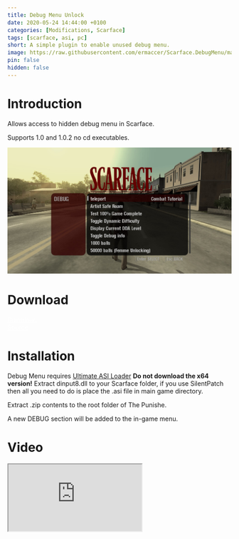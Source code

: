 ```yaml
---
title: Debug Menu Unlock
date: 2020-05-24 14:44:00 +0100
categories: [Modifications, Scarface]
tags: [scarface, asi, pc]   
short: A simple plugin to enable unused debug menu. 
image: https://raw.githubusercontent.com/ermaccer/Scarface.DebugMenu/master/debug_preview.jpg
pin: false
hidden: false
---
```


# Introduction
Allows access to hidden debug menu in Scarface.


<div class="alert bg-dark">
Supports 1.0 and 1.0.2 no cd executables.
</div>


![Preview:](https://raw.githubusercontent.com/ermaccer/Scarface.DebugMenu/master/debug_preview.jpg)

# Download
<a class="btn btn-block btn-dark bg-dark text-gray btn-lg" style="color: white;" href="https://github.com/ermaccer/Scarface.DebugMenu/releases/latest/download/SCFDebugMenu.zip" role="button">
<i class="fas fa-download"></i>
Download
</a>
<br>
<a class="btn btn-block btn-dark bg-dark text-gray btn-lg" style="color: white;" href="https://github.com/ermaccer/Scarface.DebugMenu/" role="button">
<i class="fab fa-github"></i>
Source
</a>

# Installation 

Debug Menu requires [Ultimate ASI Loader](https://github.com/ThirteenAG/Ultimate-ASI-Loader/releases) **Do not download the x64 version!**
Extract dinput8.dll to your Scarface folder, if you use SilentPatch then all you need to do is place the .asi file in main game directory.

Extract .zip contents to the root folder of The Punishe.

A new DEBUG section will be added to the in-game menu.

# Video
<div class="embed-responsive embed-responsive-16by9">
  <iframe class="embed-responsive-item" src="https://www.youtube.com/embed/WCA2HgySOGM" allowfullscreen></iframe>
</div>
